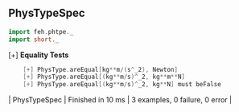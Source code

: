 ## PhysTypeSpec
  
```scala  
import feh.phtpe._
import short._
```

[+] __Equality Tests__ 
```scala 
    [+] PhysType.areEqual[kg**m/(s^_2), Newton]
    [+] PhysType.areEqual[(kg**m/s)^_2, kg**m**N]    
    [+] PhysType.areEqual[(kg**m/s)^_2, kg**N] must beFalse
```
    
| PhysTypeSpec | Finished in 10 ms | 3 examples, 0 failure, 0 error |
